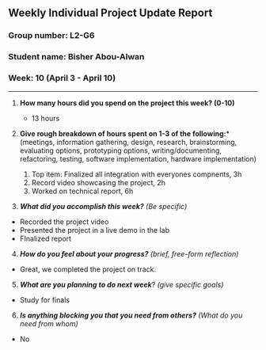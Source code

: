 ## Weekly Individual Project Update Report
### Group number: L2-G6
### Student name: Bisher Abou-Alwan
### Week: 10 (April 3 - April 10)
___
1. **How many hours did you spend on the project this week? (0-10)**
   - 13 hours

2. **Give rough breakdown of hours spent on 1-3 of the following:***
   (meetings, information gathering, design, research, brainstorming, evaluating options, prototyping options, writing/documenting, refactoring, testing, software implementation, hardware implementation)
   1. Top item: Finalized all integration with everyones compnents, 3h
   2. Record video showcasing the project, 2h
   3. Worked on technical report, 6h
   
3. ***What did you accomplish this week?*** _(Be specific)_
  - Recorded the project video
  - Presented the project in a live demo in the lab
  - FInalized report

4. ***How do you feel about your progress?*** _(brief, free-form reflection)_
  - Great, we completed the project on track.

5. ***What are you planning to do next week***? _(give specific goals)_
  - Study for finals
    
6. ***Is anything blocking you that you need from others?*** _(What do you need from whom)_
  - No
